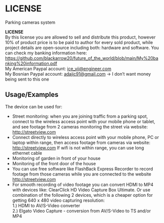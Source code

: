 # LICENSE
Parking cameras system  

**LICENSE**  
By this license you are allowed to sell and distribute this product, however 10% of product price is to be paid to author for every sold product, while project details are open-source including both: hardware and software. You can check my banking information here:  
https://github.com/blackarrow20/future_of_the_world/blob/main/My%20banking%20information.pdf  
My American Paypal account: ice_vii@engineer.com  
My Bosnian Paypal account: adajic91@gmail.com -> I don’t want money being sent to this one  

## Usage/Examples  

The device can be used for:
-	Street monitoring: when you are joining traffic from a parking spot, connect to the wireless access point with your mobile phone or tablet, and see footage from 2 cameras monitoring the street via website: http://streetview.com  
-	Connect directly to wireless access point with your mobile phone, PC or laptop within range, then access footage from cameras via website: http://streetview.com If wifi is not within range, you can use long ethernet cable  
-	Monitoring of garden in front of your house  
-	Monitoring of the front door of the house  
-	You can use free software like FlashBack Express Recorder to record footage from those cameras while you are connected to the website http://streetview.com  
-	For smooth recording of video footage you can convert HDMI to MP4 with devices like: ClearClick HD Video Capture Box Ultimate. Or use combination of the following 2 devices, which is a cheaper option for getting 640 x 480 video capturing resolution:  
1.) HDMI to AV/S-Video converter  
2.) Elgato Video Capture - conversion from AV/S-Video to TS and/or MP4  